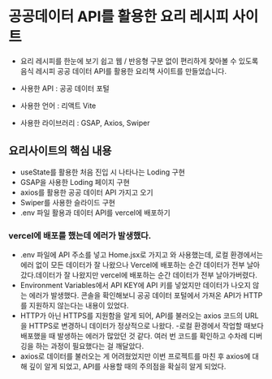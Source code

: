 # 공공데이터 API를 활용한 요리 레시피 사이트

- 요리 레시피를 한눈에 보기 쉽고 웹 / 반응형 구분 없이 편리하게 찾아볼 수 있도록 음식 레시피 공공 데이터 API를 활용한 요리책 사이트를 만들었습니다.

- 사용한 API : 공공 데이터 포털
- 사용한 언어 : 리액트 Vite
- 사용한 라이브러리 : GSAP, Axios, Swiper

## 요리사이트의 핵심 내용
- useState를 활용한 처음 진입 시 나타나는 Loding 구현
- GSAP을 사용한 Loding 페이지 구현
- axios를 활용한 공공 데이터 API 가지고 오기
- Swiper를 사용한 슬라이드 구현 
- .env 파일 활용과 데이터 API를 vercel에 배포하기

### vercel에 배포를 했는데 에러가 발생했다.
- .env 파일에 API 주소를 넣고 Home.jsx로 가지고 와 사용했는데, 로컬 환경에서는 에러 없이 모든 데이터가 잘 나왔으나 Vercel에 배포하는 순간 데이터가 전부 날아갔다.데이터가 잘 나왔지만 vercel에 배포하는 순간 데이터가 전부 날아가버렸다.
- Environment Variables에서 API KEY에 API 키를 넣었지만 데이터가 나오지 않는 에러가 발생했다. 콘솔을 확인해보니 공공 데이터 포털에서 가져온 API가 HTTP를 지원하지 않는다는 내용이 있었다.
- HTTP가 아닌 HTTPS를 지원함을 알게 되어, API를 불러오는 axios 코드의 URL을 HTTPS로 변경하니 데이터가 정상적으로 나왔다.
-로컬 환경에서 작업할 때보다 배포했을 때 발생하는 에러가 많았던 것 같다. 여러 번 코드를 확인하고 수차례 디버깅을 하는 과정이 필요했다는 걸 깨달았다.
- axios로 데이터를 불러오는 게 어려웠었지만 이번 프로젝트를 마친 후 axios에 대해 깊이 알게 되었고, API를 사용할 때의 주의점을 확실히 알게 되었다.